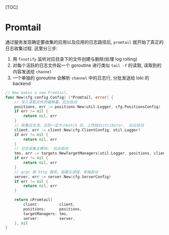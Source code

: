 [TOC]

# Promtail

通过服务发现确定要收集的应用以及应用的日志路径后, `promtail` 就开始了真正的日志收集过程. 这里分三步:

1. 用 `fsnotify` 监听对应目录下的文件创建与删除(处理 log rolling)
2. 对每个活跃的日志文件起一个 goroutine 进行类似 `tail -f` 的读取, 读取到的内容发送给 `channel`
3. 一个单独的 goroutine 会解析 `channel` 中的日志行, 分批发送给 loki 的 backend

```go
// New makes a new Promtail.
func New(cfg config.Config) (*Promtail, error) {
	// 写入读取文件的偏移量，后台启动
	positions, err := positions.New(util.Logger, cfg.PositionsConfig)
	if err != nil {
		return nil, err
	}
	// 收集日志流，达到一定大小batch 后，上传给distributor， 后台启动
	client, err := client.New(cfg.ClientConfig, util.Logger)
	if err != nil {
		return nil, err
	}
	// 日志采集主模块， 后台启动
	tms, err := targets.NewTargetManagers(util.Logger, positions, client, cfg.ScrapeConfig, &cfg.TargetConfig)
	if err != nil {
		return nil, err
	}
	// grpc 和 http 服务，阻塞主进程，单独启动
	server, err := server.New(cfg.ServerConfig)
	if err != nil {
		return nil, err
	}

	return &Promtail{
		client:         client,
		positions:      positions,
		targetManagers: tms,
		server:         server,
	}, nil
}
```

